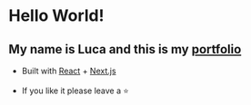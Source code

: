 # Hello World!

## My name is Luca and this is my <a href="www.lucadivittorio.com">portfolio</a>

- Built with <a href="https://react.dev/">React</a> + <a href="https://nextjs.org/">Next.js</a><br /><br />
- If you like it please leave a ⭐️


